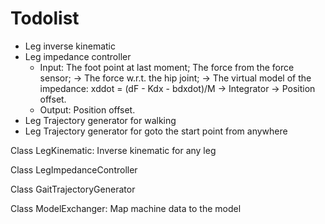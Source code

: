 # Todolist

* Leg inverse kinematic
* Leg impedance controller
    * Input: The foot point at last moment; The force from the force sensor; -> The force w.r.t. the hip joint; -> 
             The virtual model of the impedance: xddot = (dF - Kdx - bdxdot)/M -> Integrator -> Position offset.
    * Output: Position offset.
* Leg Trajectory generator for walking
* Leg Trajectory generator for goto the start point from anywhere

Class LegKinematic: Inverse kinematic for any leg

Class LegImpedanceController

Class GaitTrajectoryGenerator

Class ModelExchanger: Map machine data to the model

